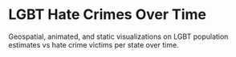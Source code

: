 # LGBT Hate Crimes Over Time
Geospatial, animated, and static visualizations on LGBT population estimates vs hate crime victims per state over time. 
